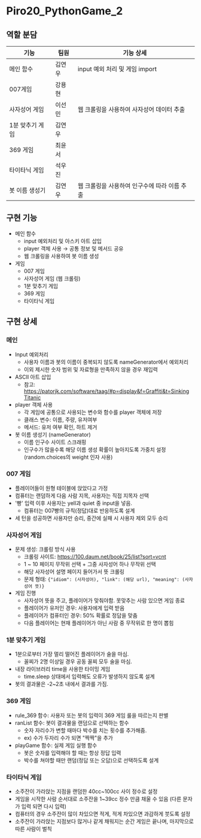 # Piro20_PythonGame_2

## 역할 분담

| 기능            | 팀원   | 기능 상세                                    |
| --------------- | ------ | -------------------------------------------- |
| 메인 함수       | 김연우 | input 예외 처리 및 게임 import               |
| 007게임         | 강용현 |                                              |
| 사자성어 게임   | 이선민 | 웹 크롤링을 사용하여 사자성어 데이터 추출    |
| 1분 맞추기 게임 | 김연우 |                                              |
| 369 게임        | 최윤서 |                                              |
| 타이타닉 게임   | 석우진 |                                              |
| 봇 이름 생성기  | 김연우 | 웹 크롤링을 사용하여 인구수에 따라 이름 추출 |

## 구현 기능

- 메인 함수
  - input 예외처리 및 아스키 아트 삽입
  - player 객체 사용 → 공통 정보 및 메서드 공유
  - 웹 크롤링을 사용하여 봇 이름 생성
- 게임
  - 007 게임
  - 사자성어 게임 (웹 크롤링)
  - 1분 맞추기 게임
  - 369 게임
  - 타이타닉 게임

## 구현 상세

### 메인

- Input 예외처리
  - 사용자 이름과 봇의 이름이 중복되지 않도록 nameGenerator에서 예외처리
  - 이외 제시한 숫자 범위 및 자료형을 만족하지 않을 경우 재입력
- ASCII 아트 삽입
  - 참고: [https://patorjk.com/software/taag/#p=display&f=Graffiti&t=Sinking Titanic](https://patorjk.com/software/taag/#p=display&f=Graffiti&t=Sinking%20Titanic)
- player 객체 사용
  - 각 게임에 공통으로 사용되는 변수와 함수를 player 객체에 저장
  - 클래스 변수: 이름, 주량, 유저여부
  - 메서드: 유저 여부 확인, 하트 제거
- 봇 이름 생성기 (nameGenerator)
  - 이름 인구수 사이트 스크래핑
  - 인구수가 많을수록 해당 이름 생성 확률이 높아지도록 가중치 설정 (random.choices의 weight 인자 사용)

### 007 게임

- 플레이어들이 원형 테이블에 앉았다고 가정
- 컴퓨터는 랜덤하게 다음 사람 지목, 사용자는 직접 지목자 선택
- '빵' 입력 이후 사용자는 yell과 quiet 중 input을 넣음.
  - 컴퓨터는 007빵의 규칙(정답)대로 반응하도록 설계
- 세 턴을 성공하면 사용자만 승리, 중간에 실패 시 사용자 제외 모두 승리

### 사자성어 게임

- 문제 생성: 크롤링 방식 사용
  - 크롤링 사이트: https://100.daum.net/book/25/list?sort=vcnt
  - 1 ~ 10 페이지 무작위 선택 + 그중 사자성어 하나 무작위 선택
  - 해당 사자성어 설명 페이지 들어가서 뜻 크롤링
  - 문제 형태: ```{"idiom": (사자성어), "link": (해당 url), "meaning": (사자성어 뜻)}```
- 게임 진행
  - 사자성어 뜻을 주고, 플레이어가 맞춰야함. 못맞추는 사람 있으면 게임 종료
  - 플레이어가 유저인 경우: 사용자에게 입력 받음
  - 플레이어가 컴퓨터인 경우: 50% 확률로 정답을 맞춤
  - 다음 플레이어는 현재 플레이어가 아닌 사람 중 무작위로 한 명이 뽑힘

### 1분 맞추기 게임

- 1분으로부터 가장 멀리 떨어진 플레이어가 술을 마심.
  - 꼴찌가 2명 이상일 경우 공동 꼴찌 모두 술을 마심.
- 내장 라이브러리 time을 사용한 타이밍 게임
  - time.sleep 상태에서 입력해도 오류가 발생하지 않도록 설계
- 봇의 결과물은 -2~2초 내에서 결과를 가짐.

### 369 게임

- rule_369 함수: 사용자 또는 봇의 입력이 369 게임 룰을 따르는지 판별
- ranList 함수: 봇이 결과물을 랜덤으로 선택하는 함수
  - 숫자 자리수가 변할 때마다 박수를 치는 횟수를 추가해줌.
  - ex) 수가 두자리 수가 되면 "짝짝"을 추가
- playGame 함수: 실제 게임 실행 함수
  - 봇은 숫자를 입력해야 할 때는 항상 정답 입력
  - 박수를 쳐야할 때만 랜덤(정답 또는 오답)으로 선택하도록 설계

### 타이타닉 게임

- 소주잔이 가라앉는 지점을 랜덤한 40cc~100cc 사이 정수로 설정
- 게임을 시작한 사람 순서대로 소주잔을 1~39cc 정수 만큼 채울 수 있음 (다른 문자가 입력 되면 다시 입력)
- 컴퓨터의 경우 소주잔이 많이 차있으면 적게, 적게 차있으면 과감하게 붓도록 설정
- 소주잔이 가라앉는 지점보다 많거나 같게 채워지는 순간 게임은 끝나며, 마지막으로 따른 사람이 벌칙
